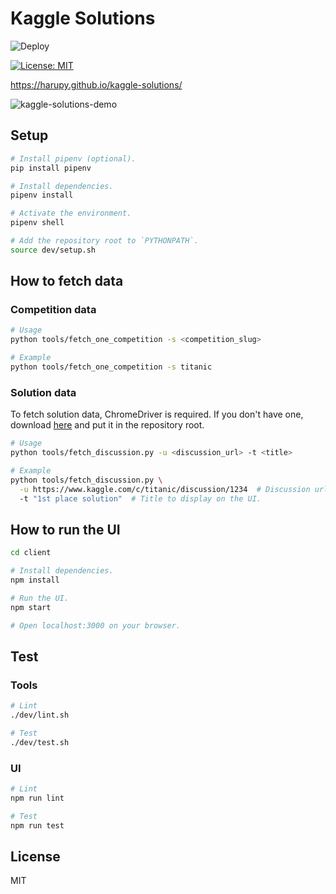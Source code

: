 # Kaggle Solutions

![Deploy](https://github.com/harupy/kaggle-solutions/workflows/Deploy/badge.svg)

[![License: MIT](https://img.shields.io/badge/License-MIT-green.svg)](https://opensource.org/licenses/MIT)

https://harupy.github.io/kaggle-solutions/

![kaggle-solutions-demo](https://user-images.githubusercontent.com/17039389/73281626-9b085000-4233-11ea-8025-01213b91c3d1.gif)

## Setup

```bash
# Install pipenv (optional).
pip install pipenv

# Install dependencies.
pipenv install

# Activate the environment.
pipenv shell

# Add the repository root to `PYTHONPATH`.
source dev/setup.sh
```

## How to fetch data

### Competition data

```bash
# Usage
python tools/fetch_one_competition -s <competition_slug>

# Example
python tools/fetch_one_competition -s titanic
```

### Solution data

To fetch solution data, ChromeDriver is required. If you don't have one, download [here](https://chromedriver.chromium.org/downloads) and put it in the repository root.

```bash
# Usage
python tools/fetch_discussion.py -u <discussion_url> -t <title>

# Example
python tools/fetch_discussion.py \
  -u https://www.kaggle.com/c/titanic/discussion/1234  # Discussion url
  -t "1st place solution"  # Title to display on the UI.
```

## How to run the UI

```bash
cd client

# Install dependencies.
npm install

# Run the UI.
npm start

# Open localhost:3000 on your browser.
```

## Test

### Tools

```bash
# Lint
./dev/lint.sh

# Test
./dev/test.sh
```

### UI

```bash
# Lint
npm run lint

# Test
npm run test
```

## License

MIT
